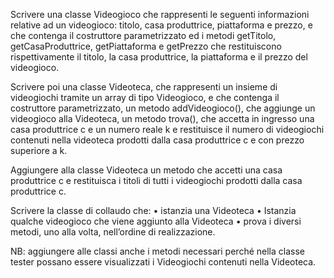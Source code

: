 Scrivere una classe Videogioco che rappresenti le seguenti informazioni relative ad un videogioco: titolo, casa produttrice, piattaforma e prezzo, e che contenga il costruttore parametrizzato ed i metodi getTitolo, getCasaProduttrice, getPiattaforma e getPrezzo che restituiscono rispettivamente il titolo, la casa produttrice, la piattaforma e il prezzo del videogioco.

Scrivere poi una classe Videoteca, che rappresenti un insieme di videogiochi tramite un array di tipo Videogioco, e che contenga il costruttore parametrizzato, un metodo addVideogioco(), che aggiunge un videogioco alla Videoteca, un metodo trova(), che accetta in ingresso una casa produttrice c e un numero reale k e restituisce il numero di videogiochi contenuti nella videoteca prodotti dalla casa produttrice c e con prezzo superiore a k.

Aggiungere alla classe Videoteca un metodo che accetti una casa produttrice c e restituisca i titoli di tutti i videogiochi prodotti dalla casa produttrice c.

Scrivere la classe di collaudo che:
• istanzia una Videoteca
• Istanzia qualche videogioco che viene aggiunto alla Videoteca
• prova i diversi metodi, uno alla volta, nell’ordine di realizzazione.

NB: aggiungere alle classi anche i metodi necessari perché nella classe tester possano essere visualizzati i Videogiochi contenuti nella Videoteca.
